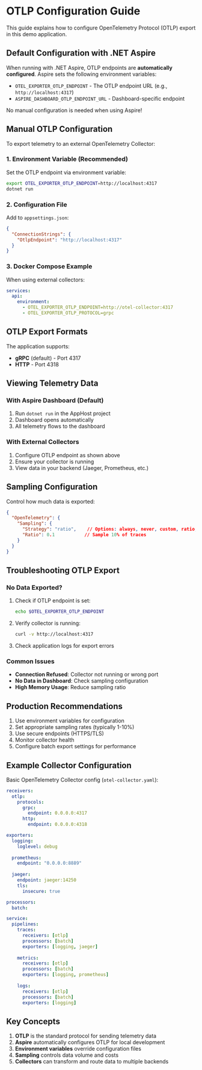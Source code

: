 # OTLP Configuration Guide

This guide explains how to configure OpenTelemetry Protocol (OTLP) export in this demo application.

## Default Configuration with .NET Aspire

When running with .NET Aspire, OTLP endpoints are **automatically configured**. Aspire sets the following environment variables:

- `OTEL_EXPORTER_OTLP_ENDPOINT` - The OTLP endpoint URL (e.g., `http://localhost:4317`)
- `ASPIRE_DASHBOARD_OTLP_ENDPOINT_URL` - Dashboard-specific endpoint

No manual configuration is needed when using Aspire!

## Manual OTLP Configuration

To export telemetry to an external OpenTelemetry Collector:

### 1. Environment Variable (Recommended)

Set the OTLP endpoint via environment variable:

```bash
export OTEL_EXPORTER_OTLP_ENDPOINT=http://localhost:4317
dotnet run
```

### 2. Configuration File

Add to `appsettings.json`:

```json
{
  "ConnectionStrings": {
    "OtlpEndpoint": "http://localhost:4317"
  }
}
```

### 3. Docker Compose Example

When using external collectors:

```yaml
services:
  api:
    environment:
      - OTEL_EXPORTER_OTLP_ENDPOINT=http://otel-collector:4317
      - OTEL_EXPORTER_OTLP_PROTOCOL=grpc
```

## OTLP Export Formats

The application supports:

- **gRPC** (default) - Port 4317
- **HTTP** - Port 4318

## Viewing Telemetry Data

### With Aspire Dashboard (Default)
1. Run `dotnet run` in the AppHost project
2. Dashboard opens automatically
3. All telemetry flows to the dashboard

### With External Collectors
1. Configure OTLP endpoint as shown above
2. Ensure your collector is running
3. View data in your backend (Jaeger, Prometheus, etc.)

## Sampling Configuration

Control how much data is exported:

```json
{
  "OpenTelemetry": {
    "Sampling": {
      "Strategy": "ratio",    // Options: always, never, custom, ratio, default
      "Ratio": 0.1           // Sample 10% of traces
    }
  }
}
```

## Troubleshooting OTLP Export

### No Data Exported?

1. Check if OTLP endpoint is set:
   ```bash
   echo $OTEL_EXPORTER_OTLP_ENDPOINT
   ```

2. Verify collector is running:
   ```bash
   curl -v http://localhost:4317
   ```

3. Check application logs for export errors

### Common Issues

- **Connection Refused**: Collector not running or wrong port
- **No Data in Dashboard**: Check sampling configuration
- **High Memory Usage**: Reduce sampling ratio

## Production Recommendations

1. Use environment variables for configuration
2. Set appropriate sampling rates (typically 1-10%)
3. Use secure endpoints (HTTPS/TLS)
4. Monitor collector health
5. Configure batch export settings for performance

## Example Collector Configuration

Basic OpenTelemetry Collector config (`otel-collector.yaml`):

```yaml
receivers:
  otlp:
    protocols:
      grpc:
        endpoint: 0.0.0.0:4317
      http:
        endpoint: 0.0.0.0:4318

exporters:
  logging:
    loglevel: debug
  
  prometheus:
    endpoint: "0.0.0.0:8889"
  
  jaeger:
    endpoint: jaeger:14250
    tls:
      insecure: true

processors:
  batch:

service:
  pipelines:
    traces:
      receivers: [otlp]
      processors: [batch]
      exporters: [logging, jaeger]
    
    metrics:
      receivers: [otlp]
      processors: [batch]
      exporters: [logging, prometheus]
    
    logs:
      receivers: [otlp]
      processors: [batch]
      exporters: [logging]
```

## Key Concepts

1. **OTLP** is the standard protocol for sending telemetry data
2. **Aspire** automatically configures OTLP for local development
3. **Environment variables** override configuration files
4. **Sampling** controls data volume and costs
5. **Collectors** can transform and route data to multiple backends